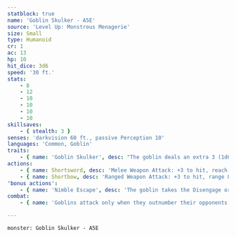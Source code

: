 ```yaml
---
statblock: true
name: 'Goblin Skulker - A5E'
source: 'Level Up: Monstrous Menagerie'
size: Small
type: Humanoid
cr: 1
ac: 13
hp: 10
hit_dice: 3d6
speed: '30 ft.'
stats:
    - 8
    - 12
    - 10
    - 10
    - 10
    - 10
skillsaves:
    - { stealth: 3 }
senses: 'darkvision 60 ft., passive Perception 10'
languages: 'Common, Goblin'
traits:
    - { name: 'Goblin Skulker', desc: "The goblin deals an extra 3 (1d6) damage when it attacks with advantage or when one of its allies is within 5 feet of its target and isn't incapacitated." }
actions:
    - { name: Shortsword, desc: 'Melee Weapon Attack: +3 to hit, reach 5 ft., one target. Hit: 4 (1d6 + 1) piercing damage.' }
    - { name: Shortbow, desc: 'Ranged Weapon Attack: +3 to hit, range 80/320 ft., one target. Hit: 4 (1d6 + 1) piercing damage.' }
'bonus actions':
    - { name: 'Nimble Escape', desc: 'The goblin takes the Disengage or Hide action.' }
combat:
    - { name: 'Goblins attack only when they outnumber their opponents', desc: 'They employ ambush, firing arrows from hiding and then using Nimble Escape to hide elsewhere. When they can, they turn an aspect of the battle to their advantage, attacking in darkness or from above or amongst traps and hazards. If a goblin is engaged in melee while not in an advantageous position, it attacks with its shortsword and then disengages. Unless a powerful leader forces them to stand their ground, goblins retreat once they no longer outnumber their enemy.' }

---
```

```statblock
monster: Goblin Skulker - A5E
```
